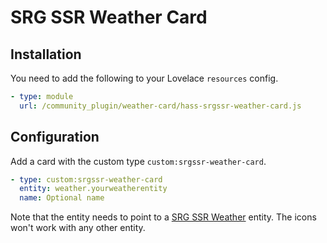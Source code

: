 # SRG SSR Weather Card

## Installation

You need to add the following to your Lovelace `resources` config.

```yaml
- type: module
  url: /community_plugin/weather-card/hass-srgssr-weather-card.js
```


## Configuration

Add a card with the custom type `custom:srgssr-weather-card`.

```yaml
- type: custom:srgssr-weather-card
  entity: weather.yourweatherentity
  name: Optional name
```

Note that the entity needs to point to a [SRG SSR Weather](https://github.com/siku2/hass-weather-srgssr) entity.
The icons won't work with any other entity.
